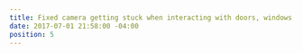 ```yaml
---
title: Fixed camera getting stuck when interacting with doors, windows, and drawers
date: 2017-07-01 21:58:00 -04:00
position: 5
---
```


